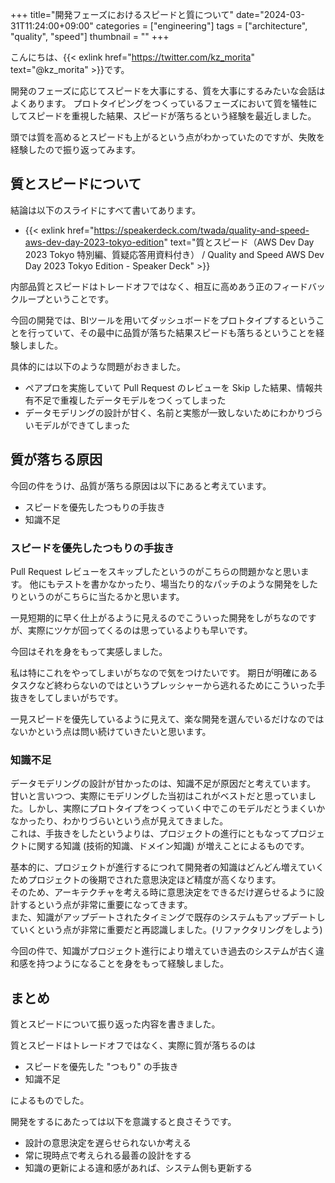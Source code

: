+++
title="開発フェーズにおけるスピードと質について"
date="2024-03-31T11:24:00+09:00"
categories = ["engineering"]
tags = ["architecture", "quality", "speed"]
thumbnail = ""
+++

こんにちは、{{< exlink href="https://twitter.com/kz_morita" text="@kz_morita" >}}です。

開発のフェーズに応じてスピードを大事にする、質を大事にするみたいな会話はよくあります。
プロトタイピングをつくっているフェーズにおいて質を犠牲にしてスピードを重視した結果、スピードが落ちるという経験を最近しました。

頭では質を高めるとスピードも上がるという点がわかっていたのですが、失敗を経験したので振り返ってみます。

## 質とスピードについて

結論は以下のスライドにすべて書いてあります。

- {{< exlink href="https://speakerdeck.com/twada/quality-and-speed-aws-dev-day-2023-tokyo-edition" text="質とスピード（AWS Dev Day 2023 Tokyo 特別編、質疑応答用資料付き） / Quality and Speed AWS Dev Day 2023 Tokyo Edition - Speaker Deck" >}}


内部品質とスピードはトレードオフではなく、相互に高めあう正のフィードバックループということです。

今回の開発では、BIツールを用いてダッシュボードをプロトタイプするということを行っていて、その最中に品質が落ちた結果スピードも落ちるということを経験しました。

具体的には以下のような問題がおきました。

- ペアプロを実施していて Pull Request のレビューを Skip した結果、情報共有不足で重複したデータモデルをつくってしまった
- データモデリングの設計が甘く、名前と実態が一致しないためにわかりづらいモデルができてしまった

## 質が落ちる原因

今回の件をうけ、品質が落ちる原因は以下にあると考えています。

- スピードを優先したつもりの手抜き
- 知識不足


### スピードを優先したつもりの手抜き

Pull Request レビューをスキップしたというのがこちらの問題かなと思います。
他にもテストを書かなかったり、場当たり的なパッチのような開発をしたりというのがこちらに当たるかと思います。

一見短期的に早く仕上がるように見えるのでこういった開発をしがちなのですが、実際にツケが回ってくるのは思っているよりも早いです。

今回はそれを身をもって実感しました。

私は特にこれをやってしまいがちなので気をつけたいです。
期日が明確にあるタスクなど終わらないのではというプレッシャーから逃れるためにこういった手抜きをしてしまいがちです。

一見スピードを優先しているように見えて、楽な開発を選んでいるだけなのではないかという点は問い続けていきたいと思います。


### 知識不足

データモデリングの設計が甘かったのは、知識不足が原因だと考えています。\
甘いと言いつつ、実際にモデリングした当初はこれがベストだと思っていました。しかし、実際にプロトタイプをつくっていく中でこのモデルだとうまくいかなかったり、わかりづらいという点が見えてきました。\
これは、手抜きをしたというよりは、プロジェクトの進行にともなってプロジェクトに関する知識 (技術的知識、ドメイン知識) が増えことによるものです。

基本的に、プロジェクトが進行するにつれて開発者の知識はどんどん増えていくためプロジェクトの後期でされた意思決定ほど精度が高くなります。\
そのため、アーキテクチャを考える時に意思決定をできるだけ遅らせるように設計するという点が非常に重要になってきます。\
また、知識がアップデートされたタイミングで既存のシステムもアップデートしていくという点が非常に重要だと再認識しました。(リファクタリングをしよう)

今回の件で、知識がプロジェクト進行により増えていき過去のシステムが古く違和感を持つようになることを身をもって経験しました。

## まとめ

質とスピードについて振り返った内容を書きました。

質とスピードはトレードオフではなく、実際に質が落ちるのは

- スピードを優先した "つもり" の手抜き
- 知識不足

によるものでした。


開発をするにあたっては以下を意識すると良さそうです。

- 設計の意思決定を遅らせられないか考える
- 常に現時点で考えられる最善の設計をする
- 知識の更新による違和感があれば、システム側も更新する
